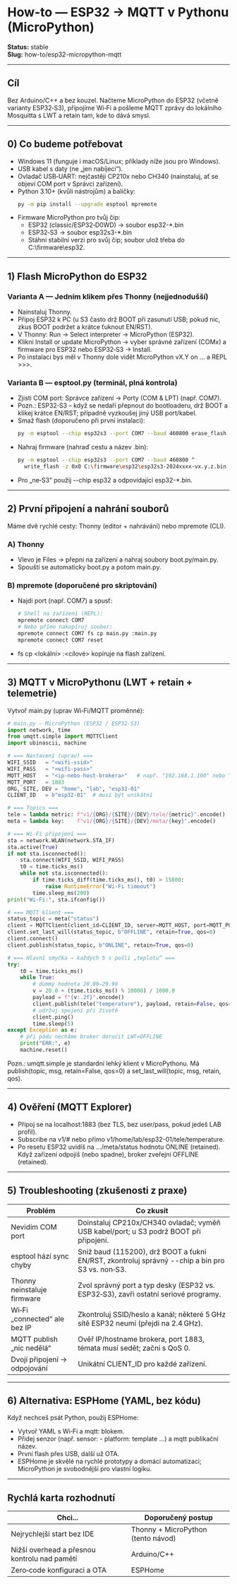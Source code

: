 # How-to — ESP32 → MQTT v Pythonu (MicroPython)

**Status:** stable  
**Slug:** how-to/esp32-micropython-mqtt

---

## Cíl
Bez Arduino/C++ a bez kouzel. Načteme MicroPython do ESP32 (včetně varianty ESP32‑S3), připojíme Wi‑Fi a pošleme MQTT zprávy do lokálního Mosquitta s LWT a retain tam, kde to dává smysl.

---

## 0) Co budeme potřebovat
- Windows 11 (funguje i macOS/Linux; příklady níže jsou pro Windows).
- USB kabel s daty (ne „jen nabíjecí“).
- Ovladač USB‑UART: nejčastěji CP210x nebo CH340 (nainstaluj, ať se objeví COM port v Správci zařízení).
- Python 3.10+ (kvůli nástrojům) a balíčky:
  ```sh
  py -m pip install --upgrade esptool mpremote
  ```
- Firmware MicroPython pro tvůj čip:
  - ESP32 (classic/ESP32‑D0WD) → soubor esp32-*.bin
  - ESP32‑S3 → soubor esp32s3-*.bin
  - Stáhni stabilní verzi pro svůj čip; soubor ulož třeba do C:\firmware\esp32\.

---

## 1) Flash MicroPython do ESP32

### Varianta A — Jedním klikem přes Thonny (nejjednodušší)
- Nainstaluj Thonny.
- Připoj ESP32 k PC (u S3 často drž BOOT při zasunutí USB; pokud nic, zkus BOOT podržet a krátce ťuknout EN/RST).
- V Thonny: Run → Select interpreter → MicroPython (ESP32).
- Klikni Install or update MicroPython → vyber správné zařízení (COMx) a firmware pro ESP32 nebo ESP32‑S3 → Install.
- Po instalaci bys měl v Thonny dole vidět MicroPython vX.Y on ... a REPL >>>.

### Varianta B — esptool.py (terminál, plná kontrola)
- Zjisti COM port: Správce zařízení → Porty (COM & LPT) (např. COM7).
- Pozn.: ESP32‑S3 – když se nedaří přepnout do bootloaderu, drž BOOT a klikej krátce EN/RST; případně vyzkoušej jiný USB port/kabel.
- Smaž flash (doporučeno při první instalaci):
  ```sh
  py -m esptool --chip esp32s3 --port COM7 --baud 460800 erase_flash
  ```
- Nahraj firmware (nahraď cestu a název .bin):
  ```sh
  py -m esptool --chip esp32s3 --port COM7 --baud 460800 ^
    write_flash -z 0x0 C:\firmware\esp32\esp32s3-2024xxxx-vx.y.z.bin
  ```
- Pro „ne‑S3“ použij --chip esp32 a odpovídající esp32-*.bin.

---

## 2) První připojení a nahrání souborů

Máme dvě rychlé cesty: Thonny (editor + nahrávání) nebo mpremote (CLI).

### A) Thonny
- Vlevo je Files → přepni na zařízení a nahraj soubory boot.py/main.py.
- Spouští se automaticky boot.py a potom main.py.

### B) mpremote (doporučené pro skriptování)
- Najdi port (např. COM7) a spusť:
  ```sh
  # Shell na zařízení (REPL):
  mpremote connect COM7
  # Nebo přímo nakopíruj soubor:
  mpremote connect COM7 fs cp main.py :main.py
  mpremote connect COM7 reset
  ```
- fs cp <lokální> :<cílové> kopíruje na flash zařízení.

---

## 3) MQTT v MicroPythonu (LWT + retain + telemetrie)

Vytvoř main.py (uprav Wi‑Fi/MQTT proměnné):

```python
# main.py — MicroPython (ESP32 / ESP32‑S3)
import network, time
from umqtt.simple import MQTTClient
import ubinascii, machine

# === Nastavení (uprav) ===
WIFI_SSID   = "<wifi-ssid>"
WIFI_PASS   = "<wifi-pass>"
MQTT_HOST   = "<ip-nebo-host-brokera>"   # např. "192.168.1.100" nebo "raspberrypi"
MQTT_PORT   = 1883
ORG, SITE, DEV = "home", "lab", "esp32-01"
CLIENT_ID   = b"esp32-01"  # musí být unikátní

# === Topics ===
tele = lambda metric: f"v1/{ORG}/{SITE}/{DEV}/tele/{metric}".encode()
meta = lambda key:    f"v1/{ORG}/{SITE}/{DEV}/meta/{key}".encode()

# === Wi‑Fi připojení ===
sta = network.WLAN(network.STA_IF)
sta.active(True)
if not sta.isconnected():
    sta.connect(WIFI_SSID, WIFI_PASS)
    t0 = time.ticks_ms()
    while not sta.isconnected():
        if time.ticks_diff(time.ticks_ms(), t0) > 15000:
            raise RuntimeError("Wi‑Fi timeout")
        time.sleep_ms(200)
print("Wi‑Fi:", sta.ifconfig())

# === MQTT klient ===
status_topic = meta("status")
client = MQTTClient(client_id=CLIENT_ID, server=MQTT_HOST, port=MQTT_PORT, keepalive=60)
client.set_last_will(status_topic, b"OFFLINE", retain=True, qos=0)
client.connect()
client.publish(status_topic, b"ONLINE", retain=True, qos=0)

# === Hlavní smyčka — každých 5 s pošli „teplotu“ ===
try:
    t0 = time.ticks_ms()
    while True:
        # dummy hodnota 20.00–29.99
        v = 20.0 + (time.ticks_ms() % 10000) / 1000.0
        payload = f"{v:.2f}".encode()
        client.publish(tele("temperature"), payload, retain=False, qos=0)
        # udržuj spojení při životě
        client.ping()
        time.sleep(5)
except Exception as e:
    # při pádu necháme broker doručit LWT=OFFLINE
    print("ERR:", e)
    machine.reset()
```

Pozn.: umqtt.simple je standardní lehký klient v MicroPythonu. Má publish(topic, msg, retain=False, qos=0) a set_last_will(topic, msg, retain, qos).

---

## 4) Ověření (MQTT Explorer)
- Připoj se na localhost:1883 (bez TLS, bez user/pass, pokud jedeš LAB profil).
- Subscribe na v1/# nebo přímo v1/home/lab/esp32-01/tele/temperature.
- Po resetu ESP32 uvidíš na .../meta/status hodnotu ONLINE (retained). Když zařízení odpojíš (nebo spadne), broker zveřejní OFFLINE (retained).

---

## 5) Troubleshooting (zkušenosti z praxe)

| Problém | Co zkusit |
|---------|-----------|
| Nevidím COM port | Doinstaluj CP210x/CH340 ovladač; vyměň USB kabel/port; u S3 podrž BOOT při připojení. |
| esptool hází sync chyby | Sniž baud (115200), drž BOOT a ťukni EN/RST, zkontroluj správný --chip a bin pro S3 vs. non‑S3. |
| Thonny neinstaluje firmware | Zvol správný port a typ desky (ESP32 vs. ESP32‑S3), zavři ostatní seriové programy. |
| Wi‑Fi „connected“ ale bez IP | Zkontroluj SSID/heslo a kanál; některé 5 GHz sítě ESP32 neumí (přejdi na 2.4 GHz). |
| MQTT publish „nic nedělá“ | Ověř IP/hostname brokera, port 1883, témata musí sedět; začni s QoS 0. |
| Dvojí připojení → odpojování | Unikátní CLIENT_ID pro každé zařízení. |

---

## 6) Alternativa: ESPHome (YAML, bez kódu)

Když nechceš psát Python, použij ESPHome:
- Vytvoř YAML s Wi‑Fi a mqtt: blokem.
- Přidej senzor (např. sensor: - platform: template ...) a mqtt publikační název.
- První flash přes USB, další už OTA.
- ESPHome je skvělé na rychlé prototypy a domácí automatizaci; MicroPython je svobodnější pro vlastní logiku.

---

## Rychlá karta rozhodnutí

| Chci... | Doporučený postup |
|---------|-------------------|
| Nejrychlejší start bez IDE | Thonny + MicroPython (tento návod) |
| Nižší overhead a přesnou kontrolu nad pamětí | Arduino/C++ |
| Zero‑code konfiguraci a OTA | ESPHome |

